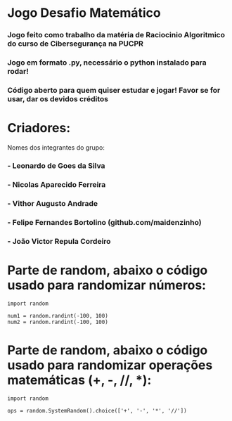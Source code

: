# Jogo Desafio Matemático

### Jogo feito como trabalho da matéria de Raciocinio Algoritmico do curso de Cibersegurança na PUCPR
### Jogo em formato .py, necessário o python instalado para rodar!

### Código aberto para quem quiser estudar e jogar! Favor se for usar, dar os devidos créditos

# Criadores: 

Nomes dos integrantes do grupo:
### - Leonardo de Goes da Silva
### - Nicolas Aparecido Ferreira
### - Vithor Augusto Andrade
### - Felipe Fernandes Bortolino (github.com/maidenzinho)
### - João Victor Repula Cordeiro

# Parte de random, abaixo o código usado para randomizar números:
```
import random

num1 = random.randint(-100, 100)
num2 = random.randint(-100, 100)
```

# Parte de random, abaixo o código usado para randomizar operações matemáticas (+, -, //, *):
```
import random

ops = random.SystemRandom().choice(['+', '-', '*', '//'])
```
